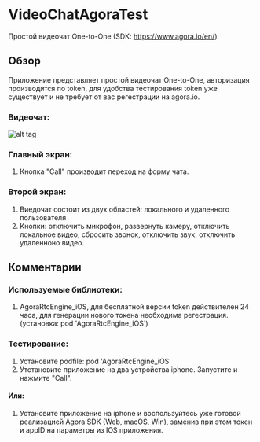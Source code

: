 # VideoChatAgoraTest
Простой видеочат One-to-One (SDK: https://www.agora.io/en/)

## Обзор
Приложение представляет простой видеочат One-to-One, авторизация производится по token, для удобства тестирования token уже существует и не требует от вас регестрации на agora.io.

###  Видеочат:
![alt tag](https://github.com/shestakovSA/screen/blob/master/RPReplay_Final1600332467.gif "видеочат")​

### Главный экран:
1. Кнопка "Call" производит переход на форму чата.
### Второй экран:
1. Виедочат состоит из двух областей: локального и удаленного пользователя
2. Кнопки: отключить микрофон, развернуть камеру, отключить локальное видео, сбросить звонок, отключить звук, отключить удаленноно видео.

## Комментарии
### Используемые библиотеки: 
1. AgoraRtcEngine_iOS, для бесплатной версии token действителен 24 часа, для генерации нового токена необходима регестрация. (установка: pod 'AgoraRtcEngine_iOS')
### Тестирование: 
1. Установите podfile: pod 'AgoraRtcEngine_iOS'
2. Утстановите приложение на два устройства iphone. Запустите и нажмите "Call".
#### Или: 
1. Установите приложение на iphone и воспользуйтесь уже готовой реализацией Agora SDK (Web, macOS, Win), заменив при этом токен и appID на параметры из IOS приложения.
